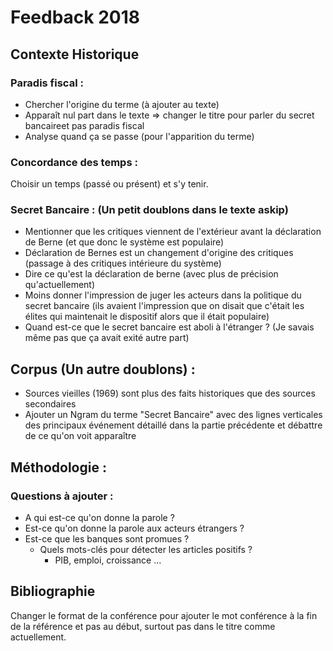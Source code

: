 # Feedback 2018
## Contexte Historique

### Paradis fiscal :
- Chercher l'origine du terme (à ajouter au texte)
- Apparaît nul part dans le texte => changer le titre pour parler du secret bancaireet pas paradis fiscal
- Analyse quand ça se passe (pour l'apparition du terme)

### Concordance des temps :
Choisir un temps (passé ou présent) et s'y tenir.

### Secret Bancaire : (Un petit doublons dans le texte askip)
- Mentionner que les critiques viennent de l'extérieur avant la déclaration de Berne (et que donc le système est populaire)
- Déclaration de Bernes est un changement d'origine des critiques (passage à des critiques intérieure du système)
- Dire ce qu'est la déclaration de berne (avec plus de précision qu'actuellement)
- Moins donner l'impression de juger les acteurs dans la politique du secret bancaire (ils avaient l'impression que on disait que c'était les élites qui maintenait le dispositif alors que il était populaire)
- Quand est-ce que le secret bancaire est aboli à l'étranger ? (Je savais même pas que ça avait exité autre part)

## Corpus (Un autre doublons) :
- Sources vieilles (1969) sont plus des faits historiques que des sources secondaires 
- Ajouter un Ngram du terme "Secret Bancaire" avec des lignes verticales des principaux événement détaillé dans la partie précédente et débattre de ce qu'on voit apparaître

## Méthodologie :
### Questions à ajouter :
- A qui est-ce qu'on donne la parole ?
- Est-ce qu'on donne la parole aux acteurs étrangers ?
- Est-ce que les banques sont promues ? 
    - Quels mots-clés pour détecter les articles positifs ?
        - PIB, emploi, croissance ...

## Bibliographie
Changer le format de la conférence pour ajouter le mot conférence à la fin de la référence et pas au début, surtout pas dans le titre comme actuellement.